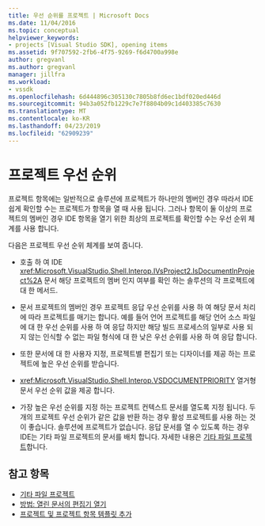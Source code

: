 ```yaml
---
title: 우선 순위를 프로젝트 | Microsoft Docs
ms.date: 11/04/2016
ms.topic: conceptual
helpviewer_keywords:
- projects [Visual Studio SDK], opening items
ms.assetid: 9f707592-2fb6-4f75-9269-f6d4700a998e
author: gregvanl
ms.author: gregvanl
manager: jillfra
ms.workload:
- vssdk
ms.openlocfilehash: 6d444896c305130c7805b8fd6ec1bdf020ed446d
ms.sourcegitcommit: 94b3a052fb1229c7e7f8804b09c1d403385c7630
ms.translationtype: MT
ms.contentlocale: ko-KR
ms.lasthandoff: 04/23/2019
ms.locfileid: "62909239"
---
```

# <a name="project-priority"></a>프로젝트 우선 순위
프로젝트 항목에는 일반적으로 솔루션에 프로젝트가 하나만의 멤버인 경우 따라서 IDE 쉽게 확인할 수는 프로젝트가 항목을 열 때 사용 됩니다. 그러나 항목이 둘 이상의 프로젝트의 멤버인 경우 IDE 항목을 열기 위한 최상의 프로젝트를 확인할 수는 우선 순위 체계를 사용 합니다.

 다음은 프로젝트 우선 순위 체계를 보여 줍니다.

- 호출 하 여 IDE <xref:Microsoft.VisualStudio.Shell.Interop.IVsProject2.IsDocumentInProject%2A> 문서 해당 프로젝트의 멤버 인지 여부를 확인 하는 솔루션의 각 프로젝트에 대 한 메서드.

- 문서 프로젝트의 멤버인 경우 프로젝트 응답 우선 순위를 사용 하 여 해당 문서 처리에 따라 프로젝트를 매기는 합니다. 예를 들어 언어 프로젝트를 해당 언어 소스 파일에 대 한 우선 순위를 사용 하 여 응답 하지만 해당 빌드 프로세스의 일부로 사용 되지 않는 인식할 수 없는 파일 형식에 대 한 낮은 우선 순위를 사용 하 여 응답 합니다.

- 또한 문서에 대 한 사용자 지정, 프로젝트별 편집기 또는 디자이너를 제공 하는 프로젝트에 높은 우선 순위를 받습니다.

- <xref:Microsoft.VisualStudio.Shell.Interop.VSDOCUMENTPRIORITY> 열거형 문서 우선 순위 값을 제공 합니다.

- 가장 높은 우선 순위를 지정 하는 프로젝트 컨텍스트 문서를 열도록 지정 됩니다. 두 개의 프로젝트 우선 순위가 같은 값을 반환 하는 경우 활성 프로젝트를 사용 하는 것이 좋습니다. 솔루션에 프로젝트가 없습니다. 응답 문서를 열 수 있도록 하는 경우 IDE는 기타 파일 프로젝트의 문서를 배치 합니다. 자세한 내용은 [기타 파일 프로젝트](../../extensibility/internals/miscellaneous-files-project.md)합니다.

## <a name="see-also"></a>참고 항목
- [기타 파일 프로젝트](../../extensibility/internals/miscellaneous-files-project.md)
- [방법: 열린 문서의 편집기 열기](../../extensibility/how-to-open-editors-for-open-documents.md)
- [프로젝트 및 프로젝트 항목 템플릿 추가](../../extensibility/internals/adding-project-and-project-item-templates.md)